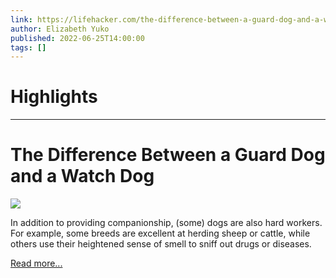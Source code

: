 ```yaml
---
link: https://lifehacker.com/the-difference-between-a-guard-dog-and-a-watch-dog-1849102832
author: Elizabeth Yuko
published: 2022-06-25T14:00:00
tags: []
---
```

# Highlights


---
# The Difference Between a Guard Dog and a Watch Dog
![](https://i.kinja-img.com/gawker-media/image/upload/s--zaD6007k--/c_fit,fl_progressive,q_80,w_636/4fe0e379c13113ce243b373fa48a28a0.jpg)

In addition to providing companionship, (some) dogs are also hard workers. For example, some breeds are excellent at herding sheep or cattle, while others use their heightened sense of smell to sniff out drugs or diseases.

[Read more...](https://lifehacker.com/the-difference-between-a-guard-dog-and-a-watch-dog-1849102832)
